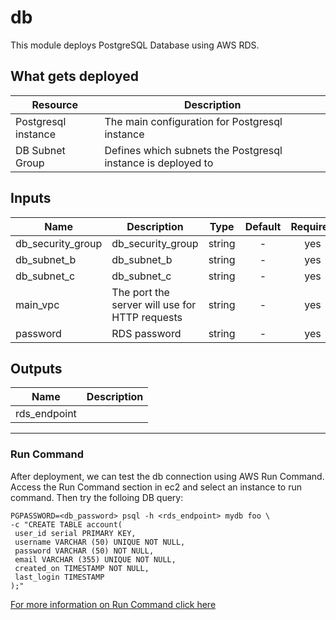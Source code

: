 # db
This module deploys PostgreSQL Database using AWS RDS.

## What gets deployed
| Resource            | Description
| ---                 | ---
| Postgresql instance | The main configuration for Postgresql instance
| DB Subnet Group     | Defines which subnets the Postgresql instance is deployed to


## Inputs

| Name              | Description                                    | Type   | Default | Required |
| ------            | -------------                                  | :----: | :-----: | :-----:  |
| db_security_group | db_security_group                              | string | -       | yes      |
| db_subnet_b       | db_subnet_b                                    | string | -       | yes      |
| db_subnet_c       | db_subnet_c                                    | string | -       | yes      |
| main_vpc          | The port the server will use for HTTP requests | string | -       | yes      |
| password          | RDS password                                   | string | -       | yes      |

## Outputs

| Name         | Description   |
| ------       | ------------- |
| rds_endpoint |               |

--------

### Run Command
After deployment, we can test the db connection using AWS Run Command.
Access the Run Command section in ec2 and select an instance to run command.
Then try the folloing DB query:
```
PGPASSWORD=<db_password> psql -h <rds_endpoint> mydb foo \
-c "CREATE TABLE account(
 user_id serial PRIMARY KEY,
 username VARCHAR (50) UNIQUE NOT NULL,
 password VARCHAR (50) NOT NULL,
 email VARCHAR (355) UNIQUE NOT NULL,
 created_on TIMESTAMP NOT NULL,
 last_login TIMESTAMP
);"
```
[For more information on Run Command click here](https://docs.aws.amazon.com/systems-manager/latest/userguide/run-command.html)
